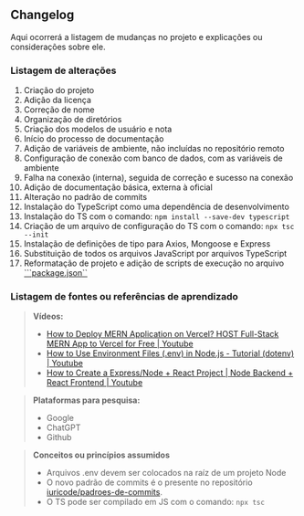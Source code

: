 ## Changelog

Aqui ocorrerá a listagem de mudanças no projeto e explicações ou considerações sobre ele.

### Listagem de alterações

1. Criação do projeto
2. Adição da licença
3. Correção de nome
4. Organização de diretórios
5. Criação dos modelos de usuário e nota
6. Início do processo de documentação
7. Adição de variáveis de ambiente, não incluídas no repositório remoto
8. Configuração de conexão com banco de dados, com as variáveis de ambiente
9. Falha na conexão (interna), seguida de correção e sucesso na conexão
10. Adição de documentação básica, externa à oficial
11. Alteração no padrão de commits 
12. Instalação do TypeScript como uma dependência de desenvolvimento
13. Instalação do TS com o comando: ```npm install --save-dev typescript```
14. Criação de um arquivo de configuração do TS com o comando: ```npx tsc --init```
15. Instalação de definições de tipo para Axios, Mongoose e Express 
16. Substituição de todos os arquivos JavaScript por arquivos TypeScript
17. Reformatação de projeto e adição de scripts de execução no arquivo [```package.json``](package.json)

### Listagem de fontes ou referências de aprendizado

> **Vídeos:**
> - [How to Deploy MERN Application on Vercel? HOST Full-Stack MERN App to Vercel for Free | Youtube](https://www.youtube.com/watch?v=Cfi0mymfKiA&t=157s)
> - [How to Use Environment Files (.env) in Node.js - Tutorial (dotenv) | Youtube](https://www.youtube.com/watch?v=hZUNMYU4Kzo) 
> - [How to Create a Express/Node + React Project | Node Backend + React Frontend | Youtube](https://www.youtube.com/watch?v=w3vs4a03y3I&t=523s)

> **Plataformas para pesquisa:**
> - Google
> - ChatGPT
> - Github

> **Conceitos ou princípios assumidos**
> 
> - Arquivos .env devem ser colocados na raíz de um projeto Node
> - O novo padrão de commits é o presente no repositório [iuricode/padroes-de-commits](https://github.com/iuricode/padroes-de-commits).
> - O TS pode ser compilado em JS com o comando: ```npx tsc```